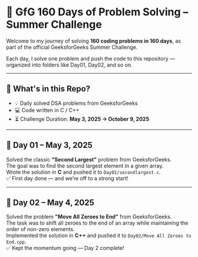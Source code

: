 # 🚀 GfG 160 Days of Problem Solving – Summer Challenge

Welcome to my journey of solving **160 coding problems in 160 days**, as part of the official GeeksforGeeks Summer Challenge.

Each day, I solve one problem and push the code to this repository — organized into folders like Day01, Day02, and so on.

---

## 🔰 What's in this Repo?

- 💡 Daily solved DSA problems from GeeksforGeeks  
- 💻 Code written in C / C++  
- ⏳ Challenge Duration: **May 3, 2025 → October 9, 2025**

---

## 📅 Day 01 – May 3, 2025

Solved the classic **"Second Largest"** problem from GeeksforGeeks.  
The goal was to find the second largest element in a given array.  
Wrote the solution in **C** and pushed it to `Day01/secondlargest.c`.  
✅ First day done — and we’re off to a strong start!

---

## 📅 Day 02 – May 4, 2025

Solved the problem **"Move All Zeroes to End"** from GeeksforGeeks.  
The task was to shift all zeroes to the end of an array while maintaining the order of non-zero elements.  
Implemented the solution in **C++** and pushed it to `Day02/Move All Zeroes to End.cpp`.  
✅ Kept the momentum going — Day 2 complete!
